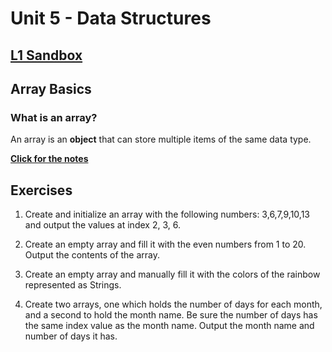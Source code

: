# Unit 5 - Data Structures

## [L1 Sandbox][sandbox]

## Array Basics

### What is an array?

An array is an **object** that can store multiple items of the same data type. 

[**Click for the notes**](https://docs.google.com/presentation/d/e/2PACX-1vRQxwF3l_Rl7BtO-sUtZu9hm0T9IIlmo1T3zWNXQEAZ3sFS8FXQm-_eZFsW53cqpeX4wj7cxOFgCF_X/pub?start=false&loop=false&delayms=30000)


## Exercises

1. Create and initialize an array with the following numbers: 3,6,7,9,10,13 and output the values at index 2, 3, 6. 

2. Create an empty array and fill it with the even numbers from 1 to 20. Output the contents of the array. 

3. Create an empty array and manually fill it with the colors of the rainbow represented as Strings.

4. Create two arrays, one which holds the number of days for each month, and a second to hold the month name. Be sure the number of days has the same index value as the month name. Output the month name and number of days it has. 



[sandbox]: ../L1-Basic%20Arrays/src/Main.java
